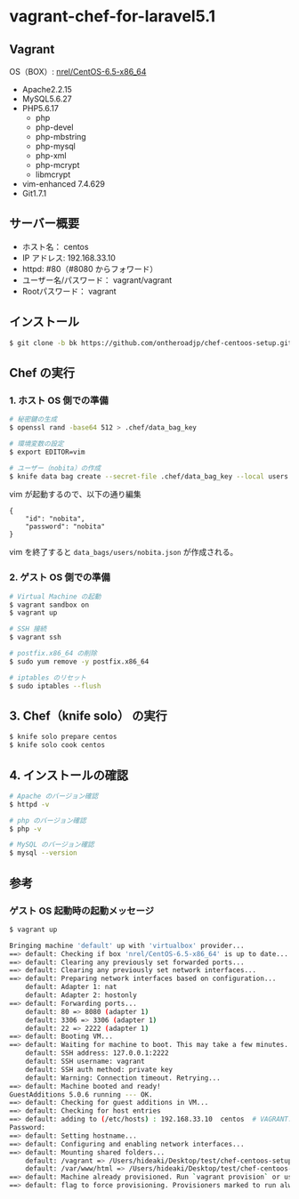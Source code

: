 # vagrant-chef-for-laravel5.1


## Vagrant

OS（BOX）: [nrel/CentOS-6.5-x86_64](https://vagrantcloud.com/nrel/boxes/CentOS-6.5-x86_64)

* Apache2.2.15
* MySQL5.6.27
* PHP5.6.17
	* php
	* php-devel
	* php-mbstring 
	* php-mysql 
	* php-xml 
	* php-mcrypt 
	* libmcrypt
* vim-enhanced 7.4.629
* Git1.7.1

## サーバー概要

* ホスト名： centos
* IP アドレス: 192.168.33.10
* httpd: #80（#8080 からフォワード）
* ユーザー名/パスワード： vagrant/vagrant
* Rootパスワード： vagrant

## インストール

```bash
$ git clone -b bk https://github.com/ontheroadjp/chef-centoos-setup.git
```

## Chef の実行

### 1. ホスト OS 側での準備

```bash
# 秘密鍵の生成
$ openssl rand -base64 512 > .chef/data_bag_key

# 環境変数の設定
$ export EDITOR=vim

# ユーザー（nobita）の作成
$ knife data bag create --secret-file .chef/data_bag_key --local users nobita
```

vim が起動するので、以下の通り編集

```vim
{
	"id": "nobita", 
	"password": "nobita" 
}
```

vim を終了すると ``data_bags/users/nobita.json`` が作成される。

### 2. ゲスト OS 側での準備

```bash
# Virtual Machine の起動
$ vagrant sandbox on
$ vagrant up

# SSH 接続
$ vagrant ssh

# postfix.x86_64 の削除
$ sudo yum remove -y postfix.x86_64

# iptables のリセット
$ sudo iptables --flush
```

## 3. Chef（knife solo） の実行

```bash
$ knife solo prepare centos
$ knife solo cook centos
```

## 4. インストールの確認

```bash
# Apache のバージョン確認
$ httpd -v

# php のバージョン確認
$ php -v

# MySQL のバージョン確認
$ mysql --version
```

## 参考

### ゲスト OS 起動時の起動メッセージ

```bash
$ vagrant up

Bringing machine 'default' up with 'virtualbox' provider...
==> default: Checking if box 'nrel/CentOS-6.5-x86_64' is up to date...
==> default: Clearing any previously set forwarded ports...
==> default: Clearing any previously set network interfaces...
==> default: Preparing network interfaces based on configuration...
    default: Adapter 1: nat
    default: Adapter 2: hostonly
==> default: Forwarding ports...
    default: 80 => 8080 (adapter 1)
    default: 3306 => 3306 (adapter 1)
    default: 22 => 2222 (adapter 1)
==> default: Booting VM...
==> default: Waiting for machine to boot. This may take a few minutes...
    default: SSH address: 127.0.0.1:2222
    default: SSH username: vagrant
    default: SSH auth method: private key
    default: Warning: Connection timeout. Retrying...
==> default: Machine booted and ready!
GuestAdditions 5.0.6 running --- OK.
==> default: Checking for guest additions in VM...
==> default: Checking for host entries
==> default: adding to (/etc/hosts) : 192.168.33.10  centos  # VAGRANT: be48b7b8b740ca08f7fcb0f5d4bb247a (default) / e02002d5-f213-4d51-90b5-0edd67a94f99
Password:
==> default: Setting hostname...
==> default: Configuring and enabling network interfaces...
==> default: Mounting shared folders...
    default: /vagrant => /Users/hideaki/Desktop/test/chef-centoos-setup
    default: /var/www/html => /Users/hideaki/Desktop/test/chef-centoos-setup/html
==> default: Machine already provisioned. Run `vagrant provision` or use the `--provision`
==> default: flag to force provisioning. Provisioners marked to run always will still run.
```